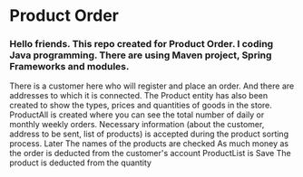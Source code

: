 # Product Order

### Hello friends. This repo created for Product Order. I coding Java programming. There are using Maven project, Spring Frameworks and modules.

There is a customer here who will register and place an order. And there are addresses to which it is connected.
The Product entity has also been created to show the types, prices and quantities of goods in the store.
ProductAll is created where you can see the total number of daily or monthly weekly orders.
Necessary information (about the customer, address to be sent, list of products) is accepted during the product sorting process. Later
The names of the products are checked
As much money as the order is deducted from the customer's account
ProductList is Save
The product is deducted from the quantity
